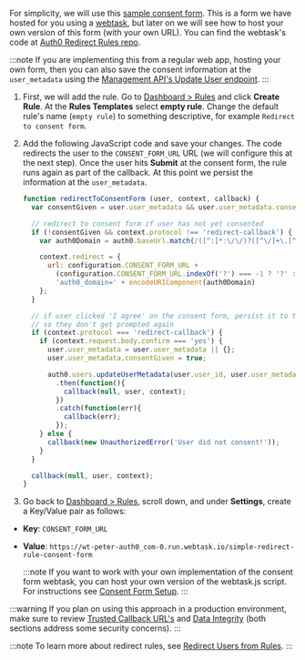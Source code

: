 For simplicity, we will use this [sample consent form](https://wt-peter-auth0_com-0.run.webtask.io/simple-redirect-rule-consent-form). This is a form we have hosted for you using a [webtask](https://webtask.io/), but later on we will see how to host your own version of this form (with your own URL). You can find the webtask's code at [Auth0 Redirect Rules repo](https://github.com/auth0/rules/blob/master/redirect-rules/simple/webtask.js).

:::note
If you are implementing this from a regular web app, hosting your own form, then you can also save the consent information at the `user_metadata` using the [Management API's Update User endpoint](/api/management/v2#!/Users/patch_users_by_id).
:::

1. First, we will add the rule. Go to [Dashboard > Rules](${manage_url}/#/rules) and click **Create Rule**. At the **Rules Templates** select **empty rule**. Change the default rule's name (`empty rule`) to something descriptive, for example `Redirect to consent form`.

1. Add the following JavaScript code and save your changes. The code redirects the user to the `CONSENT_FORM_URL` URL (we will configure this at the next step). Once the user hits **Submit** at the consent form, the rule runs again as part of the callback. At this point we persist the information at the `user_metadata`.

    ```js
    function redirectToConsentForm (user, context, callback) {
      var consentGiven = user.user_metadata && user.user_metadata.consentGiven;

      // redirect to consent form if user has not yet consented
      if (!consentGiven && context.protocol !== 'redirect-callback') {
        var auth0Domain = auth0.baseUrl.match(/([^:]*:\/\/)?([^\/]+\.[^\/]+)/)[2];

        context.redirect = {
          url: configuration.CONSENT_FORM_URL +
            (configuration.CONSENT_FORM_URL.indexOf('?') === -1 ? '?' : '&') +
            'auth0_domain=' + encodeURIComponent(auth0Domain)
        };
      }

      // if user clicked 'I agree' on the consent form, persist it to their profile
      // so they don't get prompted again
      if (context.protocol === 'redirect-callback') {
        if (context.request.body.confirm === 'yes') {
          user.user_metadata = user.user_metadata || {};
          user.user_metadata.consentGiven = true;

          auth0.users.updateUserMetadata(user.user_id, user.user_metadata)
            .then(function(){
              callback(null, user, context);
            })
            .catch(function(err){
              callback(err);
            });
        } else {
          callback(new UnauthorizedError('User did not consent!'));
        }
      }

      callback(null, user, context);
    }
    ```

1. Go back to [Dashboard > Rules](${manage_url}/#/rules), scroll down, and under **Settings**, create a Key/Value pair as follows:
  - **Key**: `CONSENT_FORM_URL`
  - **Value**: `https://wt-peter-auth0_com-0.run.webtask.io/simple-redirect-rule-consent-form`

    :::note
    If you want to work with your own implementation of the consent form webtask, you can host your own version of the webtask.js script. For instructions see [Consent Form Setup](https://github.com/auth0/rules/tree/master/redirect-rules/simple#consent-form-setup).
    :::

:::warning
If you plan on using this approach in a production environment, make sure to review [Trusted Callback URL's](https://github.com/auth0/rules/tree/master/redirect-rules/simple#trusted-callback-urls) and [Data Integrity](https://github.com/auth0/rules/tree/master/redirect-rules/simple#data-integrity) (both sections address some security concerns).
:::

:::note
To learn more about redirect rules, see [Redirect Users from Rules](/rules/redirect).
:::